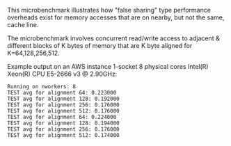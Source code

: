 

This microbenchmark illustrates how "false sharing" type performance overheads exist for
memory accesses that are on nearby, but not the same, cache line.

The microbenchmark involves concurrent read/write access to adjacent & different blocks of K bytes of memory
that are K byte aligned for K=64,128,256,512.


Example output on an AWS instance 1-socket 8 physical cores Intel(R) Xeon(R) CPU E5-2666 v3 @ 2.90GHz:

```
Running on nworkers: 8
TEST avg for alignment 64: 0.223000
TEST avg for alignment 128: 0.192000
TEST avg for alignment 256: 0.176000
TEST avg for alignment 512: 0.176000
TEST avg for alignment 64: 0.224000
TEST avg for alignment 128: 0.194000
TEST avg for alignment 256: 0.176000
TEST avg for alignment 512: 0.174000
```
